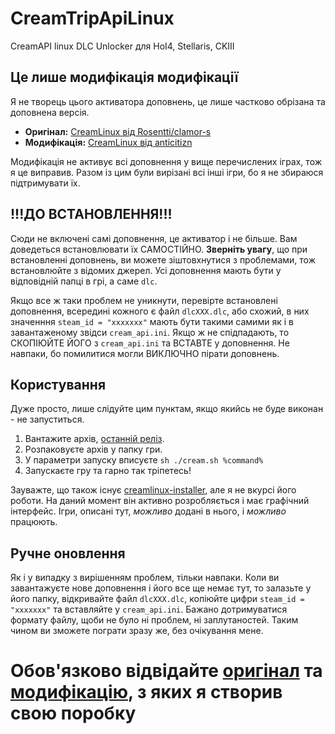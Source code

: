 # CreamTripApiLinux
CreamAPI linux DLC Unlocker для HoI4, Stellaris, CKIII
## Це лише модифікація модифікації
Я не творець цього активатора доповнень, це лише частково обрізана та доповнена версія.
- **Оригінал:** [CreamLinux від Rosentti/clamor-s](https://github.com/clamor-s/creamlinux)
- **Модифікація:** [CreamLinux від anticitizn](https://github.com/anticitizn/creamlinux/tree/master)

Модифікація не активує всі доповнення у вище перечислених іграх, тож я це виправив. Разом із цим були вирізані всі інші ігри, бо я не збираюся підтримувати їх.
## !!!ДО ВСТАНОВЛЕННЯ!!!
Сюди не включені самі доповнення, це активатор і не більше. Вам доведеться встановлювати їх САМОСТІЙНО. **Зверніть увагу**, що при встановленні доповнень, ви можете зіштовхнутися з проблемами, тож встановлюйте з відомих джерел. Усі доповнення мають бути у відповідній папці в грі, а саме ```dlc```.

Якщо все ж таки проблем не уникнути, перевірте встановлені доповнення, всередині кожного є файл ```dlcXXX.dlc```, або схожий, в них значенння ```steam_id = "xxxxxxx"``` мають бути такими самими як і в завантаженому звідси ```cream_api.ini```. Якщо ж не спідпадають, то СКОПІЮЙТЕ ЙОГО з ```cream_api.ini``` та ВСТАВТЕ у доповнення. Не навпаки, бо помилитися могли ВИКЛЮЧНО пірати доповнень.
## Користування
Дуже просто, лише слідуйте цим пунктам, якщо якийсь не буде виконан - не запуститься.
1. Вантажите архів, [останній реліз](https://github.com/KVarnitZ/CreamTripApiLinux/releases/download/2.2.0.1/CreamTripApiLinux.tar.gz).
2. Розпаковуєте архів у папку гри.
3. У параметри запуску вписуєте ```sh ./cream.sh %command%```
4. Запускаєте гру та гарно так тріпетесь!

Зауважте, що також існує [creamlinux-installer](https://github.com/Novattz/creamlinux-installer), але я не вкурсі його роботи. На даний момент він активно розробляється і має графічний інтерфейс. Ігри, описані тут, *можливо* додані в нього, і *можливо* працюють.
## Ручне оновлення
Як і у випадку з вирішенням проблем, тільки навпаки. Коли ви завантажуєте нове доповнення і його все ще немає тут, то залазьте у його папку, відкривайте файл ```dlcXXX.dlc```, копіюйте цифри ```steam_id = "xxxxxxx"``` та вставляйте у ```cream_api.ini```. Бажано дотримуватися формату файлу, щоби не було ні проблем, ні заплутаностей. Таким чином ви зможете пограти зразу же, без очікування мене.

# Обов'язково відвідайте [оригінал](https://github.com/clamor-s/creamlinux) та [модифікацію](https://github.com/anticitizn/creamlinux/tree/master), з яких я створив свою поробку
